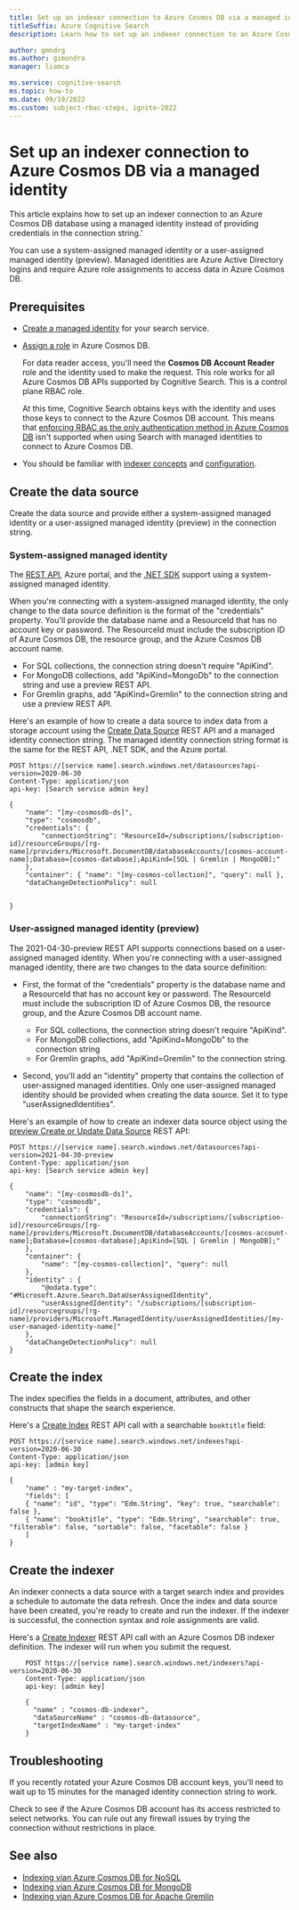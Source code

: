 ```yaml
---
title: Set up an indexer connection to Azure Cosmos DB via a managed identity
titleSuffix: Azure Cognitive Search
description: Learn how to set up an indexer connection to an Azure Cosmos DB account via a managed identity

author: gmndrg
ms.author: gimondra
manager: liamca

ms.service: cognitive-search
ms.topic: how-to
ms.date: 09/19/2022
ms.custom: subject-rbac-steps, ignite-2022
---
```


# Set up an indexer connection to Azure Cosmos DB via a managed identity

This article explains how to set up an indexer connection to an Azure Cosmos DB database using a managed identity instead of providing credentials in the connection string.'

You can use a system-assigned managed identity or a user-assigned managed identity (preview). Managed identities are Azure Active Directory logins and require Azure role assignments to access data in Azure Cosmos DB. 

## Prerequisites

* [Create a managed identity](search-howto-managed-identities-data-sources.md) for your search service.

* [Assign a role](search-howto-managed-identities-data-sources.md#assign-a-role) in Azure Cosmos DB.

  For data reader access, you'll need the **Cosmos DB Account Reader** role and the identity used to make the request. This role works for all Azure Cosmos DB APIs supported by Cognitive Search. This is a control plane RBAC role. 

  At this time, Cognitive Search obtains keys with the identity and uses those keys to connect to the Azure Cosmos DB account. This means that [enforcing RBAC as the only authentication method in Azure Cosmos DB](../cosmos-db/how-to-setup-rbac.md#disable-local-auth) isn't supported when using Search with managed identities to connect to Azure Cosmos DB.

* You should be familiar with [indexer concepts](search-indexer-overview.md) and [configuration](search-howto-index-cosmosdb.md).

## Create the data source

Create the data source and provide either a system-assigned managed identity or a user-assigned managed identity (preview) in the connection string. 

### System-assigned managed identity

The [REST API](/rest/api/searchservice/create-data-source), Azure portal, and the [.NET SDK](/dotnet/api/azure.search.documents.indexes.models.searchindexerdatasourceconnection) support using a system-assigned managed identity. 

When you're connecting with a system-assigned managed identity, the only change to the data source definition is the format of the "credentials" property. You'll provide the database name and a ResourceId that has no account key or password. The ResourceId must include the subscription ID of Azure Cosmos DB, the resource group, and the Azure Cosmos DB account name.

* For SQL collections, the connection string doesn't require "ApiKind". 
* For MongoDB collections, add "ApiKind=MongoDb" to the connection string and use a preview REST API.
* For Gremlin graphs, add "ApiKind=Gremlin" to the connection string and use a preview REST API.

Here's an example of how to create a data source to index data from a storage account using the [Create Data Source](/rest/api/searchservice/create-data-source) REST API and a managed identity connection string. The managed identity connection string format is the same for the REST API, .NET SDK, and the Azure portal.

```http
POST https://[service name].search.windows.net/datasources?api-version=2020-06-30
Content-Type: application/json
api-key: [Search service admin key]

{
    "name": "[my-cosmosdb-ds]",
    "type": "cosmosdb",
    "credentials": {
        "connectionString": "ResourceId=/subscriptions/[subscription-id]/resourceGroups/[rg-name]/providers/Microsoft.DocumentDB/databaseAccounts/[cosmos-account-name];Database=[cosmos-database];ApiKind=[SQL | Gremlin | MongoDB];"
    },
    "container": { "name": "[my-cosmos-collection]", "query": null },
    "dataChangeDetectionPolicy": null

 
}
```

### User-assigned managed identity (preview)

The 2021-04-30-preview REST API supports connections based on a user-assigned managed identity. When you're connecting with a user-assigned managed identity, there are two changes to the data source definition:

* First, the format of the "credentials" property is the database name and a ResourceId that has no account key or password. The ResourceId must include the subscription ID of Azure Cosmos DB, the resource group, and the Azure Cosmos DB account name.

  * For SQL collections, the connection string doesn't require "ApiKind". 
  * For MongoDB collections, add "ApiKind=MongoDb" to the connection string
  * For Gremlin graphs, add "ApiKind=Gremlin" to the connection string.

* Second, you'll add an "identity" property that contains the collection of user-assigned managed identities. Only one user-assigned managed identity should be provided when creating the data source. Set it to type "userAssignedIdentities".

Here's an example of how to create an indexer data source object using the [preview Create or Update Data Source](/rest/api/searchservice/preview-api/create-or-update-data-source) REST API:


```http
POST https://[service name].search.windows.net/datasources?api-version=2021-04-30-preview
Content-Type: application/json
api-key: [Search service admin key]

{
    "name": "[my-cosmosdb-ds]",
    "type": "cosmosdb",
    "credentials": {
        "connectionString": "ResourceId=/subscriptions/[subscription-id]/resourceGroups/[rg-name]/providers/Microsoft.DocumentDB/databaseAccounts/[cosmos-account-name];Database=[cosmos-database];ApiKind=[SQL | Gremlin | MongoDB];"
    },
    "container": { 
        "name": "[my-cosmos-collection]", "query": null 
    },
    "identity" : { 
        "@odata.type": "#Microsoft.Azure.Search.DataUserAssignedIdentity",
        "userAssignedIdentity": "/subscriptions/[subscription-id]/resourcegroups/[rg-name]/providers/Microsoft.ManagedIdentity/userAssignedIdentities/[my-user-managed-identity-name]" 
    },
    "dataChangeDetectionPolicy": null
}
```

## Create the index

The index specifies the fields in a document, attributes, and other constructs that shape the search experience.

Here's a [Create Index](/rest/api/searchservice/create-index) REST API call with a searchable `booktitle` field:

```http
POST https://[service name].search.windows.net/indexes?api-version=2020-06-30
Content-Type: application/json
api-key: [admin key]

{
    "name" : "my-target-index",
    "fields": [
    { "name": "id", "type": "Edm.String", "key": true, "searchable": false },
    { "name": "booktitle", "type": "Edm.String", "searchable": true, "filterable": false, "sortable": false, "facetable": false }
    ]
}
```

## Create the indexer

An indexer connects a data source with a target search index and provides a schedule to automate the data refresh. Once the index and data source have been created, you're ready to create and run the indexer. If the indexer is successful, the connection syntax and role assignments are valid.

Here's a [Create Indexer](/rest/api/searchservice/create-indexer) REST API call with an Azure Cosmos DB indexer definition. The indexer will run when you submit the request.

```http
    POST https://[service name].search.windows.net/indexers?api-version=2020-06-30
    Content-Type: application/json
    api-key: [admin key]

    {
      "name" : "cosmos-db-indexer",
      "dataSourceName" : "cosmos-db-datasource",
      "targetIndexName" : "my-target-index"
    }
```

## Troubleshooting

If you recently rotated your Azure Cosmos DB account keys, you'll need to wait up to 15 minutes for the managed identity connection string to work.

Check to see if the Azure Cosmos DB account has its access restricted to select networks. You can rule out any firewall issues by trying the connection without restrictions in place.

## See also

* [Indexing vian Azure Cosmos DB for NoSQL](search-howto-index-cosmosdb.md)
* [Indexing vian Azure Cosmos DB for MongoDB](search-howto-index-cosmosdb-mongodb.md)
* [Indexing vian Azure Cosmos DB for Apache Gremlin](search-howto-index-cosmosdb-gremlin.md)
